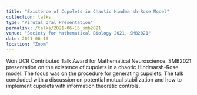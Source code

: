 ```yaml
---
title: "Existence of Cupolets in Chaotic Hindmarsh-Rose Model"
collection: talks
type: "Virutal Oral Presentation"
permalink: /talks/2021-06-16_smb2021
venue: "Society for Mathematical Biology 2021, SMB2021"
date: 2021-06-16
location: "Zoom"
---
```


Won UCR Contributed Talk Award for Mathematical Neuroscience.
SMB2021 presentation on the existence of cupolets in a chaotic Hindmarsh-Rose model. The focus was on the procedure for generating cupolets. The talk concluded with a discussion on potential mutual stabilization and how to implement cupolets with information theoretic controls.

